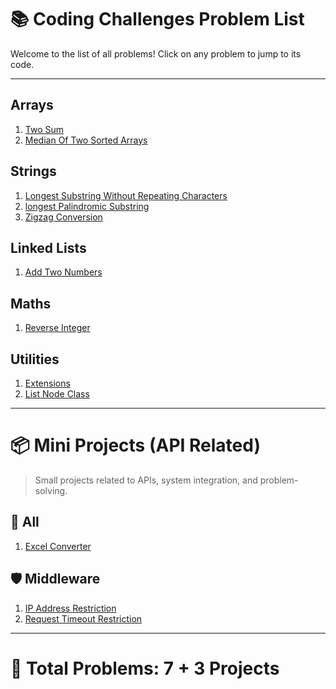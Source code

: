 # 📚 Coding Challenges Problem List

Welcome to the list of all problems! Click on any problem to jump to its code.

---

## Arrays

1. [Two Sum](../src/Arrays/TwoSum.cs)
2. [Median Of Two Sorted Arrays](../src/Arrays/MedianOfTwoSortedArrays.cs)

## Strings

1. [Longest Substring Without Repeating Characters](../src/Strings/LongestSubstringWithoutRepeating.cs)
2. [longest Palindromic Substring](../src/Strings/LongestPalindromicSubstring.cs)
3. [Zigzag Conversion](../src/Strings/ZigzagConversion.cs)

## Linked Lists

1. [Add Two Numbers](../src/LinkedLists/AddTwoNumber.cs)

## Maths

1. [Reverse Integer](../src/Maths/ReverseInteger.cs)

## Utilities

1. [Extensions](../src/utils/Extensions.cs)
2. [List Node Class](../src/utils/ListNode.cs)

---

# 📦 Mini Projects (API Related)

> Small projects related to APIs, system integration, and problem-solving.

## 📂 All

1. [Excel Converter](../ApisProblem/ExcelConverter/Program.cs)

## 🛡️ Middleware

1. [IP Address Restriction](../ApisProblem/Middleware/IPAddressRestriction/Program.cs)
1. [Request Timeout Restriction](../ApisProblem/Middleware/RequestTimeoutRestriction/Program.cs)

---

# 📝 Total Problems: **7 + 3 Projects**

